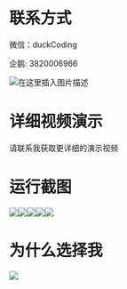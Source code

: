 # 联系方式

微信：duckCoding

企鹅: 3820006966

![在这里插入图片描述](http://upload.cxycsx.vip/91ab4bcb4f2c4c6db86365bb6d6e9c62.jpeg)

# 详细视频演示

请联系我获取更详细的演示视频

# 运行截图

![](http://www.bysj52.com/uploadfile/ueditor/image/202306/%E6%AF%95%E8%AE%BEssm105%E5%9F%BA%E4%BA%8EJAVAEE%E6%8A%80%E6%9C%AF%E6%A0%A1%E5%9B%AD%E8%BD%A6%E8%BE%86%E7%AE%A1%E7%90%86%E7%B3%BB%E7%BB%9F%E6%AF%95%E4%B8%9A%E8%AE%BE%E8%AE%A1/2.png)![](http://www.bysj52.com/uploadfile/ueditor/image/202306/%E6%AF%95%E8%AE%BEssm105%E5%9F%BA%E4%BA%8EJAVAEE%E6%8A%80%E6%9C%AF%E6%A0%A1%E5%9B%AD%E8%BD%A6%E8%BE%86%E7%AE%A1%E7%90%86%E7%B3%BB%E7%BB%9F%E6%AF%95%E4%B8%9A%E8%AE%BE%E8%AE%A1/5.png)![](http://www.bysj52.com/uploadfile/ueditor/image/202306/%E6%AF%95%E8%AE%BEssm105%E5%9F%BA%E4%BA%8EJAVAEE%E6%8A%80%E6%9C%AF%E6%A0%A1%E5%9B%AD%E8%BD%A6%E8%BE%86%E7%AE%A1%E7%90%86%E7%B3%BB%E7%BB%9F%E6%AF%95%E4%B8%9A%E8%AE%BE%E8%AE%A1/3.png)![](http://www.bysj52.com/uploadfile/ueditor/image/202306/%E6%AF%95%E8%AE%BEssm105%E5%9F%BA%E4%BA%8EJAVAEE%E6%8A%80%E6%9C%AF%E6%A0%A1%E5%9B%AD%E8%BD%A6%E8%BE%86%E7%AE%A1%E7%90%86%E7%B3%BB%E7%BB%9F%E6%AF%95%E4%B8%9A%E8%AE%BE%E8%AE%A1/4.png)![](http://www.bysj52.com/uploadfile/ueditor/image/202306/%E6%AF%95%E8%AE%BEssm105%E5%9F%BA%E4%BA%8EJAVAEE%E6%8A%80%E6%9C%AF%E6%A0%A1%E5%9B%AD%E8%BD%A6%E8%BE%86%E7%AE%A1%E7%90%86%E7%B3%BB%E7%BB%9F%E6%AF%95%E4%B8%9A%E8%AE%BE%E8%AE%A1/1.png)

# 为什么选择我

![](http://upload.cxycsx.vip/%E7%A8%8B%E5%BA%8F%E8%AE%BE%E8%AE%A1.png)

